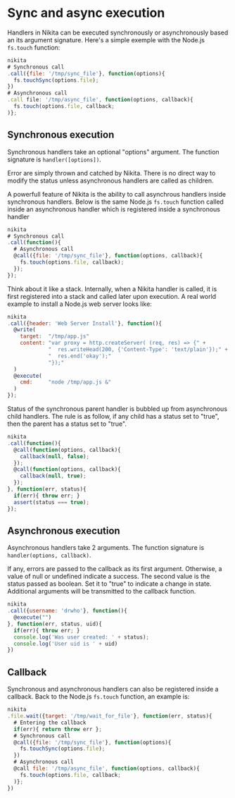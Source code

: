 
# Sync and async execution

Handlers in Nikita can be executed synchronously or asynchronously based an its argument signature. Here's a simple exemple with the Node.js `fs.touch` function:

```js
nikita
# Synchronous call
.call({file: '/tmp/sync_file'}, function(options){
  fs.touchSync(options.file);
})
# Asynchronous call
.call file: '/tmp/async_file', function(options, callback){
  fs.touch(options.file, callback;
)};
```

## Synchronous execution

Synchronous handlers take an optional "options" argument. The function signature is `handler([options])`.

Error are simply thrown and catched by Nikita. There is no direct way to modify the status unless asynchronous handlers are called as children.

A powerfull feature of Nikita is the ability to call asynchrous handlers inside synchronous handlers. Below is the same Node.js `fs.touch` function called inside an asynchronous handler which is registered inside a synchronous handler

```js
nikita
# Synchronous call
.call(function(){
  # Asynchronous call
  @call({file: '/tmp/sync_file'}, function(options, callback){
    fs.touch(options.file, callback);
  });
});
```

Think about it like a stack. Internally, when a Nikita handler is called, it is first registered into a stack and called later upon execution. A real world example to install a Node.js web server looks like:

```js
nikita
.call({header: 'Web Server Install'}, function(){
  @write(
    target:  "/tmp/app.js"
    content: "var proxy = http.createServer( (req, res) => {" +
             "  res.writeHead(200, {'Content-Type': 'text/plain'});" +
             "  res.end('okay');"
             "});"
  )
  @execute(
    cmd:     "node /tmp/app.js &"
  )
});
```

Status of the synchronous parent handler is bubbled up from asynchronous child handlers. The rule is as follow, if any child has a status set to "true", then the parent has a status set to "true".

```js
nikita
.call(function(){
  @call(function(options, callback){
    callback(null, false);
  });
  @call(function(options, callback){
    callback(null, true);
  });
}, function(err, status){
  if(err){ throw err; }
  assert(status === true);
});
```



## Asynchronous execution

Asynchronous handlers take 2 arguments. The function signature is `handler(options, callback)`.

If any, errors are passed to the callback as its first argument. Otherwise, a value of null or undefined indicate a success. The second value is the status passed as boolean. Set it to "true" to indicate a change in state. Additional arguments will be transmitted to the callback function.

```js
nikita
.call({username: 'drwho'}, function(){
  @execute("")
}, function(err, status, uid){
  if(err){ throw err; }
  console.log('Was user created: ' + status);
  console.log('User uid is ' + uid)
})
```



## Callback

Synchronous and asynchronous handlers can also be registered inside a callback. Back to the Node.js `fs.touch` function, an example is:

```js
nikita
.file.wait({target: '/tmp/wait_for_file'}, function(err, status){
  # Entering the callback
  if(err){ return throw err };
  # Synchronous call
  @call({file: '/tmp/sync_file'}, function(options){
    fs.touchSync(options.file);
  })
  # Asynchronous call
  @call file: '/tmp/async_file', function(options, callback){
    fs.touch(options.file, callback;
  )};
})
```
